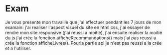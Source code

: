# Exam
Je vous presente mon travaille que j'ai effectuer pendant les 7 jours de mon examain:
j'ai realiser l'aspect visuel du site en html css, j'ai essayer de rendre mon site responsive (j'ai reussi a moitié), j'ai ensuite realiser la moitié du js j'ai crée la fonction afficheRecommandations() mais j'ai pas reussi a crée la fonction afficheLivres().
Pourla partie api je n'est pas reussi a la crée et a l'utiliser.
